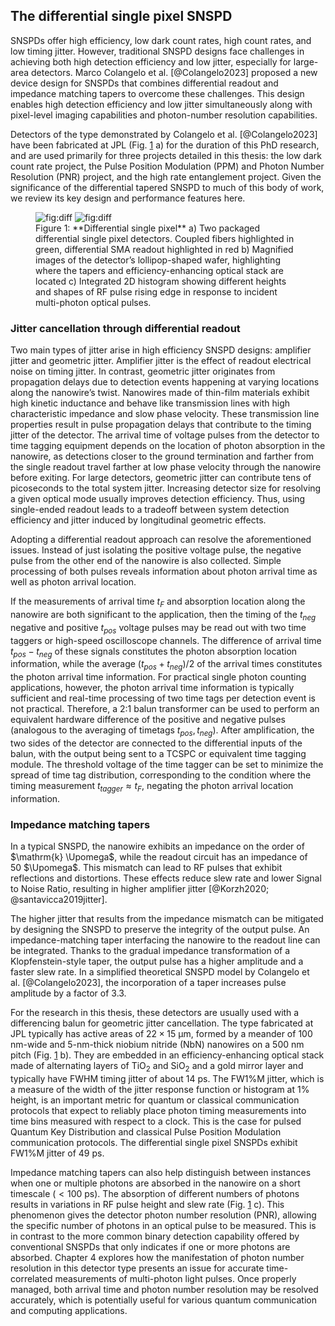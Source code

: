 ## The differential single pixel SNSPD

SNSPDs offer high efficiency, low dark count rates, high count rates, and low timing jitter. However, traditional SNSPD designs face challenges in achieving both high detection efficiency and low jitter, especially for large-area detectors. Marco Colangelo et al. [@Colangelo2023] proposed a new device design for SNSPDs that combines differential readout and impedance matching tapers to overcome these challenges. This design enables high detection efficiency and low jitter simultaneously along with pixel-level imaging capabilities and photon-number resolution capabilities.

Detectors of the type demonstrated by Colangelo et al. [@Colangelo2023] have been fabricated at JPL (Fig. [1](#fig:diff) a) for the duration of this PhD research, and are used primarily for three projects detailed in this thesis: the low dark count rate project, the Pulse Position Modulation (PPM) and Photon Number Resolution (PNR) project, and the high rate entanglement project. Given the significance of the differential tapered SNSPD to much of this body of work, we review its key design and performance features here.

<figure markdown> 
    <a name='fig:diff'></a> 
    <img alt="fig:diff" style="width: nil; margin: auto;" src="../figs/diff_light.png#only-light" >
    <img alt="fig:diff" style="width: nil; margin: auto;" src="../figs/diff_dark.png#only-dark" > 
    <figcaption markdown> Figure 1: **Differential single pixel** a) Two packaged differential single pixel detectors. Coupled fibers highlighted in green, differential SMA readout highlighted in red b) Magnified images of the detector’s lollipop-shaped wafer, highlighting where the tapers and efficiency-enhancing optical stack are located c) Integrated 2D histogram showing different heights and shapes of RF pulse rising edge in response to incident multi-photon optical pulses.</figcaption>
    </figure>

### Jitter cancellation through differential readout

Two main types of jitter arise in high efficiency SNSPD designs: amplifier jitter and geometric jitter. Amplifier jitter is the effect of readout electrical noise on timing jitter. In contrast, geometric jitter originates from propagation delays due to detection events happening at varying locations along the nanowire’s twist. Nanowires made of thin-film materials exhibit high kinetic inductance and behave like transmission lines with high characteristic impedance and slow phase velocity. These transmission line properties result in pulse propagation delays that contribute to the timing jitter of the detector. The arrival time of voltage pulses from the detector to time tagging equipment depends on the location of photon absorption in the nanowire, as detections closer to the ground termination and farther from the single readout travel farther at low phase velocity through the nanowire before exiting. For large detectors, geometric jitter can contribute tens of picoseconds to the total system jitter. Increasing detector size for resolving a given optical mode usually improves detection efficiency. Thus, using single-ended readout leads to a tradeoff between system detection efficiency and jitter induced by longitudinal geometric effects.

Adopting a differential readout approach can resolve the aforementioned issues. Instead of just isolating the positive voltage pulse, the negative pulse from the other end of the nanowire is also collected. Simple processing of both pulses reveals information about photon arrival time as well as photon arrival location.

If the measurements of arrival time $t_F$ and absorption location along the nanowire are both significant to the application, then the timing of the $t_{neg}$ negative and positive $t_{pos}$ voltage pulses may be read out with two time taggers or high-speed oscilloscope channels. The difference of arrival time $t_{pos} - t_{neg}$ of these signals constitutes the photon absorption location information, while the average $(t_{pos} + t_{neg})/2$ of the arrival times constitutes the photon arrival time information. For practical single photon counting applications, however, the photon arrival time information is typically sufficient and real-time processing of two time tags per detection event is not practical. Therefore, a 2:1 balun transformer can be used to perform an equivalent hardware difference of the positive and negative pulses (analogous to the averaging of timetags $t_{pos}, t_{neg}$). After amplification, the two sides of the detector are connected to the differential inputs of the balun, with the output being sent to a TCSPC or equivalent time tagging module. The threshold voltage of the time tagger can be set to minimize the spread of time tag distribution, corresponding to the condition where the timing measurement $t_{tagger} \approx t_F$, negating the photon arrival location information.

### Impedance matching tapers

In a typical SNSPD, the nanowire exhibits an impedance on the order of $\mathrm{k} \Upomega$, while the readout circuit has an impedance of 50&#160;$\Upomega$. This mismatch can lead to RF pulses that exhibit reflections and distortions. These effects reduce slew rate and lower Signal to Noise Ratio, resulting in higher amplifier jitter&#160;[@Korzh2020; @santavicca2019jitter].

The higher jitter that results from the impedance mismatch can be mitigated by designing the SNSPD to preserve the integrity of the output pulse. An impedance-matching taper interfacing the nanowire to the readout line can be integrated. Thanks to the gradual impedance transformation of a Klopfenstein-style taper, the output pulse has a higher amplitude and a faster slew rate. In a simplified theoretical SNSPD model by Colangelo et al.&#160;[@Colangelo2023], the incorporation of a taper increases pulse amplitude by a factor of 3.3.

For the research in this thesis, these detectors are usually used with a differencing balun for geometric jitter cancellation. The type fabricated at JPL typically has active areas of $22 \times 15 \ \mathrm{\upmu m}$, formed by a meander of 100 nm-wide and 5-nm-thick niobium nitride (NbN) nanowires on a 500 nm pitch (Fig. [1](#fig:diff) b). They are embedded in an efficiency-enhancing optical stack made of alternating layers of TiO$_2$ and SiO$_2$ and a gold mirror layer and typically have FWHM timing jitter of about 14 ps. The FW1%M jitter, which is a measure of the width of the jitter response function or histogram at 1% height, is an important metric for quantum or classical communication protocols that expect to reliably place photon timing measurements into time bins measured with respect to a clock. This is the case for pulsed Quantum Key Distribution and classical Pulse Position Modulation communication protocols. The differential single pixel SNSPDs exhibit FW1%M jitter of 49&#160;ps.

Impedance matching tapers can also help distinguish between instances when one or multiple photons are absorbed in the nanowire on a short timescale ($< 100~\mathrm{ps}$). The absorption of different numbers of photons results in variations in RF pulse height and slew rate (Fig. [1](#fig:diff) c). This phenomenon gives the detector photon number resolution (PNR), allowing the specific number of photons in an optical pulse to be measured. This is in contrast to the more common binary detection capability offered by conventional SNSPDs that only indicates if one or more photons are absorbed. Chapter 4 explores how the manifestation of photon number resolution in this detector type presents an issue for accurate time-correlated measurements of multi-photon light pulses. Once properly managed, both arrival time and photon number resolution may be resolved accurately, which is potentially useful for various quantum communication and computing applications.
